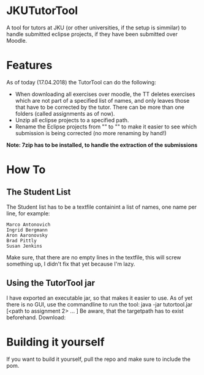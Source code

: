 # JKUTutorTool
A tool for tutors at JKU (or other universities, if the setup is simmilar) to handle submitted eclipse projects, if they have been submitted over Moodle.

# Features
As of today (17.04.2018) the TutorTool can do the following:
* When downloading all exercises over moodle, the TT deletes exercises which are not part of a specified list of names, and only leaves those that have to be corrected by the tutor. There can be more than one folders (called assignments as of now).
* Unzip all eclipse projects to a specified path.
* Rename the Eclipse projects from "<projectname>" to "<projectname><studentname>" to make it easier to see which submission is being corrected (no more renaming by hand!)

**Note: 7zip has to be installed, to handle the extraction of the submissions**

# How To
## The Student List
The Student list has to be a textfile containint a list of names, one name per line, for example:

    Marco Antonovich
    Ingrid Bergmann
    Aron Aaronovsky
    Brad Pittly
    Susan Jenkins

Make sure, that there are no empty lines in the textfile, this will screw something up, I didn't fix that yet because I'm lazy.

## Using the TutorTool jar
I have exported an executable jar, so that makes it easier to use. As of yet there is no GUI, use the commandline to run the tool:
    java -jar tutortool.jar <path to student list> <targetpath> <path to assignment1> [<path to assignment 2> ... <path to assignment n>]
Be aware, that the targetpath has to exist beforehand. 
Download: <to be inserted>

# Building it yourself
If you want to build it yourself, pull the repo and make sure to include the pom. 
